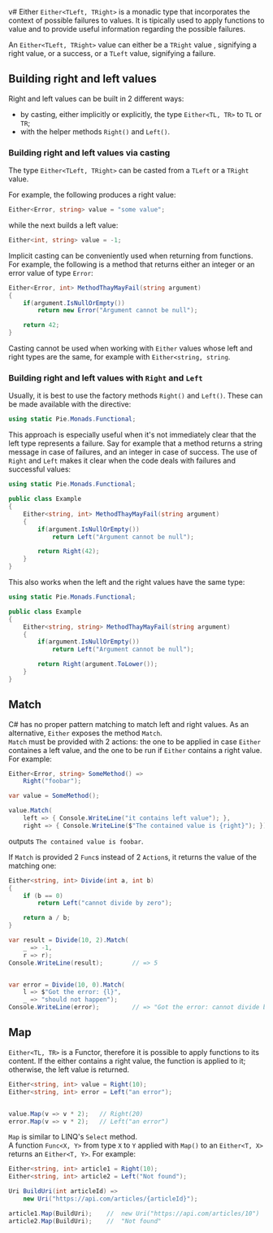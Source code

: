 v# Either
`Either<TLeft, TRight>` is a monadic type that incorporates the context of possible failures to values. It is tipically used to apply functions to value and to provide useful information regarding the possible failures.

An `Either<TLeft, TRight>` value can either be a `TRight` value , signifying a right value, or a success, or a `TLeft` value, signifying a failure.

## Building right and left values
Right and left values can be built in 2 different ways:

* by casting, either implicitly or explicitly, the type `Either<TL, TR>` to `TL` or `TR`;
* with the helper methods `Right()` and `Left()`.

### Building right and left values via casting
The type `Either<TLeft, TRight>` can be casted from a `TLeft` or a `TRight` value.

For example, the following produces a right value:

```csharp
Either<Error, string> value = "some value";
```

while the next builds a left value:

```csharp
Either<int, string> value = -1;
```

Implicit casting can be conveniently used when returning from functions. For example, the following is a method that returns either an integer or an error value of type `Error`:

```csharp
Either<Error, int> MethodThayMayFail(string argument)
{
    if(argument.IsNullOrEmpty())
        return new Error("Argument cannot be null");

    return 42;
}
```

Casting cannot be used when working with `Either` values whose left and right types are the same, for example with `Either<string, string`.

### Building right and left values with `Right` and `Left`

Usually, it is best to use the factory methods `Right()` and `Left()`. These can be made available with the directive: 

```csharp
using static Pie.Monads.Functional;
```

This approach is especially useful when it's not immediately clear that the left type represents a failure. Say for example that a method returns a string message in case of failures, and an integer in case of success. The use of `Right` and `Left` makes it clear when the code deals with failures and successful values:

```csharp
using static Pie.Monads.Functional;

public class Example
{
    Either<string, int> MethodThayMayFail(string argument)
    {
        if(argument.IsNullOrEmpty())
            return Left("Argument cannot be null");

        return Right(42);
    }
}

```

This also works when the left and the right values have the same type:

```csharp
using static Pie.Monads.Functional;

public class Example
{
    Either<string, string> MethodThayMayFail(string argument)
    {
        if(argument.IsNullOrEmpty())
            return Left("Argument cannot be null");

        return Right(argument.ToLower());
    }
}

```

## Match
C# has no proper pattern matching to match left and right values. As an alternative, `Either` exposes the method `Match`.<br />
`Match` must be provided with 2 actions: the one to be applied in case `Either` containes a left value, and the one to be run if `Either` contains a right value. For example:

```csharp
Either<Error, string> SomeMethod() =>
    Right("foobar");

var value = SomeMethod();

value.Match(
    left => { Console.WriteLine("it contains left value"); },
    right => { Console.WriteLine($"The contained value is {right}"); });
```

outputs `The contained value is foobar`.

If `Match` is provided 2 `Func`s instead of 2 `Action`s, it returns the value of the matching one:

```csharp
Either<string, int> Divide(int a, int b)
{
    if (b == 0)
        return Left("cannot divide by zero");

    return a / b;
}

var result = Divide(10, 2).Match( 
    _ => -1, 
    r => r);
Console.WriteLine(result);        // => 5


var error = Divide(10, 0).Match( 
    l => $"Got the error: {l}", 
    _ => "should not happen");
Console.WriteLine(error);         // => "Got the error: cannot divide by zero"
```


## Map

`Either<TL, TR>` is a Functor, therefore it is possible to apply functions to its content. If the either contains a right value, the function is applied to it; otherwise, the left value is returned.

```csharp
Either<string, int> value = Right(10);
Either<string, int> error = Left("an error");


value.Map(v => v * 2);   // Right(20)
error.Map(v => v * 2);   // Left("an error")
```

`Map` is similar to LINQ's `Select` method.<br /> A function `Func<X, Y>` from type `X` to `Y` applied with `Map()` to an `Either<T, X>` returns an `Either<T, Y>`. For example:

```csharp
Either<string, int> article1 = Right(10);
Either<string, int> article2 = Left("Not found");

Uri BuildUri(int articleId) =>
    new Uri("https://api.com/articles/{articleId}");

article1.Map(BuildUri);    //  new Uri("https://api.com/articles/10")
article2.Map(BuildUri);    //  "Not found"
```

